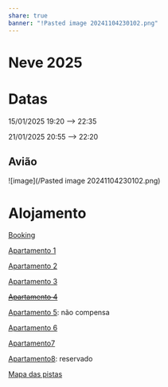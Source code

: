 ```yaml
---
share: true
banner: "!Pasted image 20241104230102.png"
---
```

# Neve 2025
# Datas

15/01/2025 19:20 --> 22:35

21/01/2025 20:55 --> 22:20

## Avião 

![image](/Pasted image 20241104230102.png)



# Alojamento

[Booking](https://www.booking.com/searchresults.en-gb.html?label=gen173nr-1BCAEoggI46AdIM1gEaLsBiAEBmAEJuAEXyAEP2AEB6AEBiAIBqAIDuALKma-5BsACAdICJDY3MWZjMGU1LTdlMTEtNDQ3Ni1iZDE2LWY0OTU4YWVhZWY0OdgCBeACAQ&sid=8dfa6b0fa530314b4132425abba9d4a8&aid=304142&ss=Morzine%2C+Rh%C3%B4ne-Alps%2C+France&ssne=Porto&ssne_untouched=Porto&lang=en-gb&src=searchresults&dest_id=-1453796&dest_type=city&ac_position=0&ac_click_type=b&ac_langcode=en&ac_suggestion_list_length=5&search_selected=true&search_pageview_id=00a58dcff004015d&checkin=2025-01-15&checkout=2025-01-21&group_adults=2&no_rooms=1&group_children=0&nflt=oos%3D1%3Bprice%3DEUR-min-100-1%3Breview_score%3D80)

[Apartamento 1](https://www.booking.com/hotel/fr/studio-au-pied-des-pistes-avec-une-vue-sur-la-montagne.en-gb.html?label=gen173nr-1BCAEoggI46AdIM1gEaLsBiAEBmAEJuAEXyAEP2AEB6AEBiAIBqAIDuALKma-5BsACAdICJDY3MWZjMGU1LTdlMTEtNDQ3Ni1iZDE2LWY0OTU4YWVhZWY0OdgCBeACAQ&sid=8dfa6b0fa530314b4132425abba9d4a8&aid=304142&ucfs=1&checkin=2025-01-15&checkout=2025-01-21&dest_id=-1453796&dest_type=city&group_adults=2&no_rooms=1&group_children=0&nflt=oos%3D1%3Bprice%3DEUR-min-100-1%3Breview_score%3D80&matching_block_id=1115310301_384428975_4_0_0&atlas_src=sr_iw_title)

[Apartamento 2](https://www.booking.com/hotel/fr/champs-fleuris-cfs7-cosy-view-3-pers.en-gb.html?label=gen173nr-1BCAEoggI46AdIM1gEaLsBiAEBmAEJuAEXyAEP2AEB6AEBiAIBqAIDuALKma-5BsACAdICJDY3MWZjMGU1LTdlMTEtNDQ3Ni1iZDE2LWY0OTU4YWVhZWY0OdgCBeACAQ&sid=8dfa6b0fa530314b4132425abba9d4a8&aid=304142&ucfs=1&checkin=2025-01-15&checkout=2025-01-21&dest_id=-1453796&dest_type=city&group_adults=2&no_rooms=1&group_children=0&nflt=oos%3D1%3Bprice%3DEUR-min-100-1%3Breview_score%3D80&matching_block_id=1224571202_394564222_3_0_0&atlas_src=sr_iw_title)

[Apartamento 3](https://www.booking.com/hotel/fr/studio-chatel-1-piece-4-personnes-fr-1-693-51.en-gb.html?label=gen173nr-1BCAEoggI46AdIM1gEaLsBiAEBmAEJuAEXyAEP2AEB6AEBiAIBqAIDuALKma-5BsACAdICJDY3MWZjMGU1LTdlMTEtNDQ3Ni1iZDE2LWY0OTU4YWVhZWY0OdgCBeACAQ&sid=8dfa6b0fa530314b4132425abba9d4a8&aid=304142&ucfs=1&checkin=2025-01-15&checkout=2025-01-21&dest_id=-1453796&dest_type=city&group_adults=2&no_rooms=1&group_children=0&nflt=oos%3D1%3Bprice%3DEUR-min-100-1%3Breview_score%3D80&matching_block_id=933236102_365415058_4_0_0&atlas_src=sr_iw_title)

[~~Apartamento 4~~](https://www.booking.com/hotel/fr/studio-acceuillant-au-pied-des-pistes.en-gb.html?label=gen173nr-1BCAEoggI46AdIM1gEaLsBiAEBmAEJuAEXyAEP2AEB6AEBiAIBqAIDuALKma-5BsACAdICJDY3MWZjMGU1LTdlMTEtNDQ3Ni1iZDE2LWY0OTU4YWVhZWY0OdgCBeACAQ&sid=8dfa6b0fa530314b4132425abba9d4a8&aid=304142&ucfs=1&checkin=2025-01-15&checkout=2025-01-21&dest_id=-1453796&dest_type=city&group_adults=2&no_rooms=1&group_children=0&nflt=price%3DEUR-min-100-1%3Boos%3D1&matching_block_id=626577201_387078229_4_0_0&atlas_src=sr_iw_title)

[Apartamento 5](https://www.booking.com/hotel/fr/ardesia.en-gb.html?label=gen173nr-1BCAEoggI46AdIM1gEaLsBiAEBmAEJuAEXyAEP2AEB6AEBiAIBqAIDuALKma-5BsACAdICJDY3MWZjMGU1LTdlMTEtNDQ3Ni1iZDE2LWY0OTU4YWVhZWY0OdgCBeACAQ&sid=8dfa6b0fa530314b4132425abba9d4a8&aid=304142&ucfs=1&checkin=2025-01-15&checkout=2025-01-21&dest_id=-1453796&dest_type=city&group_adults=2&no_rooms=1&group_children=0&nflt=price%3DEUR-min-100-1%3Boos%3D1&matching_block_id=1273913809_400205952_0_1_0&atlas_src=sr_iw_title): não compensa

[Apartamento 6](https://www.airbnb.pt/rooms/50301343?adults=3&location=Morzine%2C%20Auvergne%20Rh%C3%B4ne%20Alpes%2C%20France&federated_search_id=8cf49ed3-f3da-4518-8f2a-0b4b2117b105&source_impression_id=p3_1637187135_5OnG2f4V6SBCUJqc&guests=3&check_in=2025-01-15&check_out=2025-01-22)

[Apartamento7](https://www.airbnb.pt/rooms/44475571?adults=3&federated_search_id=9f473a78-8613-4f5c-9f59-6949a6be85b7&source_impression_id=p3_1639327558_9vNSkPV5fJGBOHAA&guests=3&check_in=2025-01-15&check_out=2025-01-21)

[Apartamento8](https://www.airbnb.pt/rooms/555698667848792920?source_impression_id=p3_1731967546_P3Vue3t1f4xRm47E): reservado


[Mapa das pistas](https://www.portesdusoleil.com/en-hiver/pistes-et-remontees-mecaniques/)

